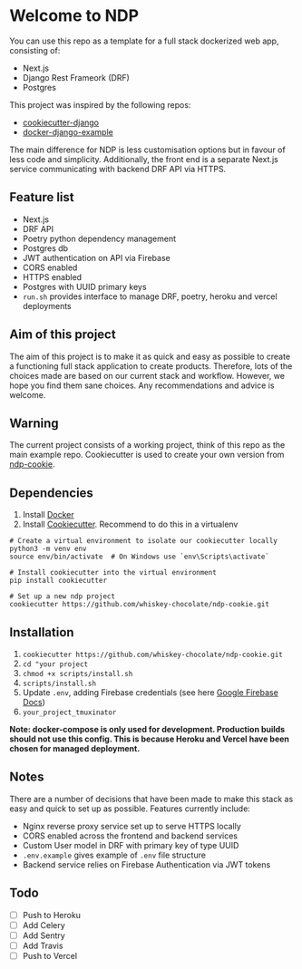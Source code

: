 # Welcome to NDP

You can use this repo as a template for a full stack dockerized web app, consisting of:

-   Next.js
-   Django Rest Frameork (DRF)
-   Postgres

This project was inspired by the following repos:

-   [cookiecutter-django](https://github.com/cookiecutter/cookiecutter-django)
-   [docker-django-example](https://github.com/nickjj/docker-django-example)

The main difference for NDP is less customisation options but in favour of less code and simplicity. Additionally, the front end is a separate Next.js service communicating with backend DRF API via HTTPS.

## Feature list

-   Next.js
-   DRF API
-   Poetry python dependency management
-   Postgres db
-   JWT authentication on API via Firebase
-   CORS enabled
-   HTTPS enabled
-   Postgres with UUID primary keys
-   `run.sh` provides interface to manage DRF, poetry, heroku and vercel deployments

## Aim of this project

The aim of this project is to make it as quick and easy as possible to create a functioning full stack application to create products. Therefore, lots of the choices made are based on our current stack and workflow. However, we hope you find them sane choices. Any recommendations and advice is welcome.

## Warning

The current project consists of a working project, think of this repo as the main example repo. Cookiecutter is used to create your own version from [ndp-cookie](https://github.com/whiskey-chocolate/ndp-cookie).

## Dependencies

1. Install [Docker](https://www.docker.com/)
2. Install [Cookiecutter](https://github.com/cookiecutter/cookiecutter). Recommend to do this in a virtualenv

```
# Create a virtual environment to isolate our cookiecutter locally
python3 -m venv env
source env/bin/activate  # On Windows use `env\Scripts\activate`

# Install cookiecutter into the virtual environment
pip install cookiecutter

# Set up a new ndp project
cookiecutter https://github.com/whiskey-chocolate/ndp-cookie.git
```

## Installation

1. `cookiecutter https://github.com/whiskey-chocolate/ndp-cookie.git`
2. `cd "your project`
3. `chmod +x scripts/install.sh`
4. `scripts/install.sh`
5. Update `.env`, adding Firebase credentials (see here [Google Firebase Docs](https://firebase.google.com/docs/admin/setup))
6. `your_project_tmuxinator`

**Note: docker-compose is only used for development. Production builds should not use this config. This is because Heroku and Vercel have been chosen for managed deployment.**

## Notes

There are a number of decisions that have been made to make this stack as easy and quick to set up as possible. Features currently include:

-   Nginx reverse proxy service set up to serve HTTPS locally
-   CORS enabled across the frontend and backend services
-   Custom User model in DRF with primary key of type UUID
-   `.env.example` gives example of `.env` file structure
-   Backend service relies on Firebase Authentication via JWT tokens

## Todo

-   [ ] Push to Heroku
-   [ ] Add Celery
-   [ ] Add Sentry
-   [ ] Add Travis
-   [ ] Push to Vercel

